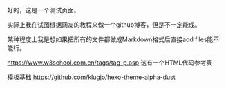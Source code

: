 好的，这是一个测试页面。

实际上我在试图根据网友的教程来做一个github博客，但是不一定能成。

某种程度上我是想如果把所有的文件都做成Markdown格式后直接add files能不能行。

https://www.w3school.com.cn/tags/tag_p.asp 这有一个HTML代码参考表

模板基础 https://github.com/klugjo/hexo-theme-alpha-dust
